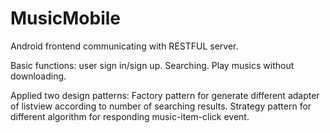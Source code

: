 # MusicMobile
Android frontend communicating with RESTFUL server.

Basic functions: user sign in/sign up. Searching. Play musics without downloading.

Applied two design patterns: Factory pattern for generate different adapter of listview according to number of searching results. 
Strategy pattern for different algorithm for responding music-item-click event.

